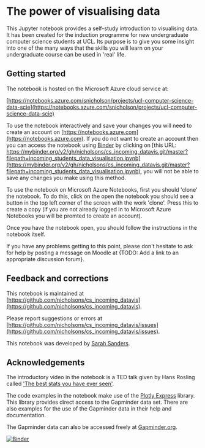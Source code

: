# The power of visualising data
This Jupyter notebook provides a self-study introduction to visualising data. It has been created for the induction programme for new undergraduate computer science students at UCL. Its purpose is to give you some insight into one of the many ways that the skills you will learn on your undergraduate course can be used in 'real' life.

## Getting started
The notebook is hosted on the Microsoft Azure cloud service at:

[https://notebooks.azure.com/snicholson/projects/ucl-computer-science-data-scie](https://notebooks.azure.com/snicholson/projects/ucl-computer-science-data-scie)

To use the notebook interactively and save your changes you will need to create an account on [https://notebooks.azure.com](https://notebooks.azure.com). If you do not want to create an account then you can access the notebook using [Binder](https://mybinder.org) by clicking on [this URL: https://mybinder.org/v2/gh/nicholsons/cs_incoming_datavis.git/master?filepath=incoming_students_data_visualisation.ipynb](https://mybinder.org/v2/gh/nicholsons/cs_incoming_datavis.git/master?filepath=incoming_students_data_visualisation.ipynb), you will not be able to save any changes you make using this method.

To use the notebook on Microsoft Azure Notebooks, first you should 'clone' the notebook. To do this, click on the open the notebook you should see a button in the top left corner of the screen with the work 'clone'. Press this to create a copy (if you are not already logged in to Microsoft Azure Notebooks you will be promted to create an account).

Once you have the notebook open, you should follow the instructions in the notebook itself.

If you have any problems getting to this point, please don't hesitate to ask for help by posting a message on Moodle at {TODO: Add a link to an appropriate discussion forum}.

## Feedback and corrections
This notebook is maintained at [https://github.com/nicholsons/cs_incoming_datavis](https://github.com/nicholsons/cs_incoming_datavis). 

Please report suggestions or errors at [https://github.com/nicholsons/cs_incoming_datavis/issues](https://github.com/nicholsons/cs_incoming_datavis/issues).

This notebook was developed by [Sarah Sanders](mailto:sarah.sanders@ucl.ac.uk).

## Acknowledgements
The introductory video in the notebook is a TED talk given by Hans Rosling called ['The best stats you have ever seen'](https://www.ted.com/talks/hans_rosling_the_best_stats_you_ve_ever_seen?utm_campaign=tedspread&utm_medium=referral&utm_source=tedcomshare).

The code examples in the notebook make use of the [Plotly Express](https://plotly.com/python/plotly-express/) library. This library provides direct access to the Gapminder data set. There are also examples for the use of the Gapminder data in their help and documentation.

The Gapminder data can also be accessed freely at [Gapminder.org](https://www.gapminder.org/data/).

[![Binder](https://mybinder.org/badge_logo.svg)](https://mybinder.org/v2/gh/nicholsons/cs_incoming_datavis.git/master?filepath=incoming_students_data_visualisation.ipynb)
